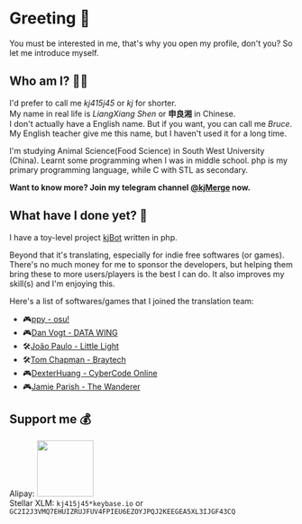 # Greeting 👋

You must be interested in me, that's why you open my profile, don't you? So let me introduce myself.

## Who am I? 🤷‍♂️

I'd prefer to call me _kj415j45_ or _kj_ for shorter.  
My name in real life is _LiangXiang Shen_ or **申良湘** in Chinese.  
I don't actually have a English name. But if you want, you can call me _Bruce_. My English teacher give me this name, but I haven't used it for a long time.

I'm studying Animal Science(Food Science) in South West University (China). Learnt some programming when I was in middle school. php is my primary programming language, while C with STL as secondary.

**Want to know more? Join my telegram channel [@kjMerge](https://t.me/kjMerge) now.**

## What have I done yet? 📝

I have a toy-level project [kjBot](https://github.com/kjBot-Dev) written in php.

Beyond that it's translating, especially for indie free softwares (or games). There's no much money for me to sponsor the developers, but helping them bring these to more users/players is the best I can do. It also improves my skill(s) and I'm enjoying this.

Here's a list of softwares/games that I joined the translation team:
- 🎮[ppy - osu!](https://osu.ppy.sh/)
- 🎮[Dan Vogt - DATA WING](http://www.danvogt.info/)
- 🛠[João Paulo - Little Light](https://github.com/LittleLightForDestiny/littlelight)
- 🛠[Tom Chapman - Braytech](https://braytech.org/)
- 🎮[DexterHuang - CyberCode Online](https://cybercodeonline.com/)
- 🎮[Jamie Parish - The Wanderer](https://www.jamiepparish.com/unityprojects)

## Support me 💰

Alipay: <img src="https://user-images.githubusercontent.com/18349191/76498749-7204ed00-6478-11ea-9a7f-95c77d100790.jpg" width="100" height="100" />  
Stellar XLM: `kj415j45*keybase.io` or `GC2I2J3VMQ7EHUIZRUJFUV4FPIEU6EZOYJPQJ2KEEGEA5XL3IJGF43CQ`
